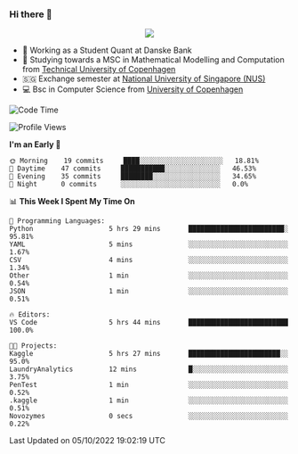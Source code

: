 ### Hi there 👋

<p align="center">
  <img src="https://media4.giphy.com/media/3ohzdKy5Z8TChSDuiA/giphy.gif?cid=ecf05e47r69cojk56gup9q8mep9liy48s94dn2uxsfh6fv39&rid=giphy.gif&ct=g" />
</p>

* 🏦 Working as a Student Quant at Danske Bank
* 🧮 Studying towards a MSC in Mathematical Modelling and Computation from [Technical University of Copenhagen](https://www.dtu.dk)
* 🇸🇬 Exchange semester at [National University of Singapore (NUS)](https://www.nus.edu.sg)
* 💻 Bsc in Computer Science from [University of Copenhagen](https://www.ku.dk/english/)


<!--START_SECTION:waka-->
![Code Time](http://img.shields.io/badge/Code%20Time-8%20hrs%2010%20mins-blue)

![Profile Views](http://img.shields.io/badge/Profile%20Views-16-blue)

**I'm an Early 🐤** 

```text
🌞 Morning    19 commits     ████░░░░░░░░░░░░░░░░░░░░░   18.81% 
🌆 Daytime    47 commits     ███████████░░░░░░░░░░░░░░   46.53% 
🌃 Evening    35 commits     ████████░░░░░░░░░░░░░░░░░   34.65% 
🌙 Night      0 commits      ░░░░░░░░░░░░░░░░░░░░░░░░░   0.0%

```


📊 **This Week I Spent My Time On** 

```text
💬 Programming Languages: 
Python                   5 hrs 29 mins       ████████████████████████░   95.81% 
YAML                     5 mins              ░░░░░░░░░░░░░░░░░░░░░░░░░   1.67% 
CSV                      4 mins              ░░░░░░░░░░░░░░░░░░░░░░░░░   1.34% 
Other                    1 min               ░░░░░░░░░░░░░░░░░░░░░░░░░   0.54% 
JSON                     1 min               ░░░░░░░░░░░░░░░░░░░░░░░░░   0.51%

🔥 Editors: 
VS Code                  5 hrs 44 mins       █████████████████████████   100.0%

🐱‍💻 Projects: 
Kaggle                   5 hrs 27 mins       ███████████████████████░░   95.0% 
LaundryAnalytics         12 mins             █░░░░░░░░░░░░░░░░░░░░░░░░   3.75% 
PenTest                  1 min               ░░░░░░░░░░░░░░░░░░░░░░░░░   0.52% 
.kaggle                  1 min               ░░░░░░░░░░░░░░░░░░░░░░░░░   0.51% 
Novozymes                0 secs              ░░░░░░░░░░░░░░░░░░░░░░░░░   0.22%

```


 Last Updated on 05/10/2022 19:02:19 UTC
<!--END_SECTION:waka-->
